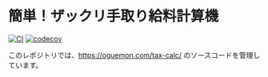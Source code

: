 # 簡単！ザックリ手取り給料計算機

[![CI](https://github.com/oguemon/tax-calc/actions/workflows/main.yml/badge.svg?branch=feature%2Ftest-code)](https://github.com/oguemon/tax-calc/actions/workflows/main.yml)
[![codecov](https://codecov.io/gh/oguemon/tax-calc/branch/feature/test-code/graph/badge.svg?token=UDZSIELLLC)](https://codecov.io/gh/oguemon/tax-calc)

このレポジトリでは、https://oguemon.com/tax-calc/ のソースコードを管理しています。
